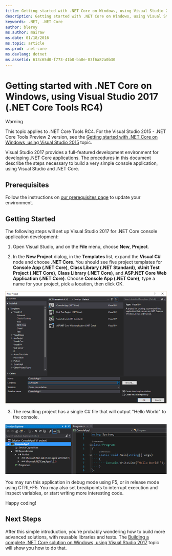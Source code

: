 ```yaml
---
title: Getting started with .NET Core on Windows, using Visual Studio 2017 | Microsoft Docs
description: Getting started with .NET Core on Windows, using Visual Studio 2017
keywords: .NET, .NET Core
author: bleroy
ms.author: mairaw
ms.date: 01/18/2016
ms.topic: article
ms.prod: .net-core
ms.devlang: dotnet
ms.assetid: 613c65d0-f773-41b8-ba0e-83f6a82a0b30
---
```


# Getting started with .NET Core on Windows, using Visual Studio 2017 (.NET Core Tools RC4)

> [!WARNING]
> This topic applies to .NET Core Tools RC4. For the Visual Studio 2015 - .NET Core Tools Preview 2 version,
> see the [Getting started with .NET Core on Windows, using Visual Studio 2015](../../tutorials/using-on-windows.md) topic.

Visual Studio 2017 provides a full-featured development environment for developing .NET Core applications. The procedures in this document describe the steps necessary to build a very simple console application, using Visual Studio and .NET Core.

## Prerequisites

Follow the instructions on [our prerequisites page](../windows-prerequisites.md) to update your environment.

## Getting Started

The following steps will set up Visual Studio 2017 for .NET Core console application development:

1. Open Visual Studio, and on the **File** menu, choose **New**, **Project**.

2. In the **New Project** dialog, in the **Templates** list, expand the **Visual C#** node and choose **.NET Core**. You should see five project templates for **Console App (.NET Core)**, **Class Library (.NET Standard)**, **xUnit Test Project (.NET Core)**, **Class Library (.NET Core)**, and **ASP.NET Core Web Application (.NET Core)**. Choose **Console App (.NET Core)**, type a name for your project, pick a location, then click OK.

  ![New project: console app](media/new-project-console-app.png)

3. The resulting project has a single C# file that will output "Hello World" to the console.

  ![The console app project](media/console-app-solution.png)

You may run this application in debug mode using F5, or in release mode using CTRL+F5. You may also set breakpoints to interrupt execution and inspect variables, or start writing more interesting code.

Happy coding!

## Next Steps

After this simple introduction, you're probably wondering how to build more advanced solutions, with reusable libraries and tests. The [Building a complete .NET Core solution on Windows, using Visual Studio 2017](using-on-windows-vs-2017-full-solution.md) topic will show you how to do that.
